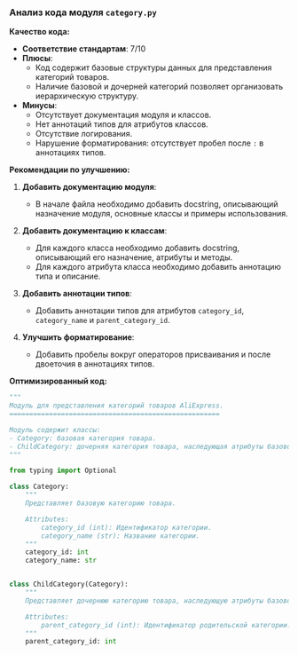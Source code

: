 ### **Анализ кода модуля `category.py`**

**Качество кода:**

- **Соответствие стандартам**: 7/10
- **Плюсы**:
    - Код содержит базовые структуры данных для представления категорий товаров.
    - Наличие базовой и дочерней категорий позволяет организовать иерархическую структуру.
- **Минусы**:
    - Отсутствует документация модуля и классов.
    - Нет аннотаций типов для атрибутов классов.
    - Отсутствие логирования.
    - Нарушение форматирования: отсутствует пробел после `:` в аннотациях типов.

**Рекомендации по улучшению:**

1.  **Добавить документацию модуля**:
    -   В начале файла необходимо добавить docstring, описывающий назначение модуля, основные классы и примеры использования.

2.  **Добавить документацию к классам**:
    -   Для каждого класса необходимо добавить docstring, описывающий его назначение, атрибуты и методы.
    -   Для каждого атрибута класса необходимо добавить аннотацию типа и описание.
3.  **Добавить аннотации типов**:
    -   Добавить аннотации типов для атрибутов `category_id`, `category_name` и `parent_category_id`.

4.  **Улучшить форматирование**:
    -   Добавить пробелы вокруг операторов присваивания и после двоеточия в аннотациях типов.

**Оптимизированный код:**

```python
"""
Модуль для представления категорий товаров AliExpress.
=====================================================

Модуль содержит классы:
- Category: базовая категория товара.
- ChildCategory: дочерняя категория товара, наследующая атрибуты базовой категории.
"""

from typing import Optional

class Category:
    """
    Представляет базовую категорию товара.

    Attributes:
        category_id (int): Идентификатор категории.
        category_name (str): Название категории.
    """
    category_id: int
    category_name: str


class ChildCategory(Category):
    """
    Представляет дочернюю категорию товара, наследующую атрибуты базовой категории.

    Attributes:
        parent_category_id (int): Идентификатор родительской категории.
    """
    parent_category_id: int